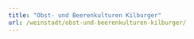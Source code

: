 ```yaml
---
title: "Obst- und Beerenkulturen Kilburger"
url: /weinstadt/obst-und-beerenkulturen-kilburger/
---
```

